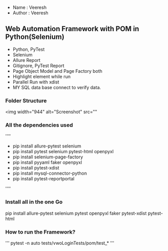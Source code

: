 - Name : Veeresh
- Author : Veeresh

## Web Automation Framework with POM in Python(Selenium)
- Python, PyTest
- Selenium
- Allure Report
- Gitignore, PyTest Report
- Page Object Model and Page Factory both
- Highlight element while run
- Parallel Run with xdist
- MY SQL data base connect to verify data.

### Folder Structure

<img width="944" alt="Screenshot" src=""

### All the dependencies used
''''
- pip install allure-pytest selenium
- pip install pytest selenium pytest-html openpyxl 
- pip install selenium-page-factory 
- pip install pyyaml faker openpyxl
- pip install pytest-xdist 
- pip install mysql-connector-python
- pip install pytest-reportportal

''''

### Install all in the one Go
pip install allure-pytest selenium pytest openpyxl faker pytest-xdist pytest-html

### How to run the Framework?
''' pytest -n auto tests/vwoLoginTests/pom/test_* '''

